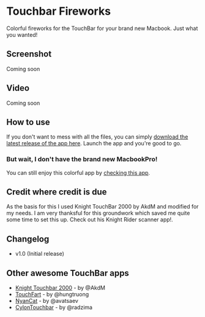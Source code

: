 # Touchbar Fireworks

Colorful fireworks for the TouchBar for your brand new Macbook. Just what you wanted!

## Screenshot

Coming soon

## Video

Coming soon

## How to use

If you don't want to mess with all the files, you can simply [download the latest release of the app here][latest-release]. Launch the app and you're good to go.

### But wait, I don't have the brand new MacbookPro!

You can still enjoy this colorful app by [checking this app][touchbar-launcher].

## Credit where credit is due

As the basis for this I used Knight TouchBar 2000 by AkdM and modified for my needs. I am very thanksful for this groundwork which saved me quite some time to set this up. Check out his Knight Rider scanner app!.

## Changelog

* v1.0 (Initial release)

## Other awesome TouchBar apps

* [Knight Touchbar 2000][knight] - by @AkdM
* [TouchFart][touchfart] - by @hungtruong
* [NyanCat][nyancat] - by @avatsaev
* [CylonTouchbar][cylontouchbar] - by @radzima

[knight]: <https://github.com/AkdM/KnightTouchBar2000>
[touchfart]: <https://github.com/hungtruong/TouchFart>
[nyancat]: <https://github.com/avatsaev/touchbar_nyancat>
[cylontouchbar]: <https://github.com/radzima/CylonTouchbar>
[latest-release]: <https://github.com/AkdM/KnightTouchBar2000/releases/latest>
[touchbar-launcher]: <https://github.com/zats/TouchBarLauncher>
[anthony-website]: <https://www.damota.me>
[anthony-twitter]: <https://www.twitter.com/AkdM_>
[paypal]: <https://PayPal.Me/AnthonyDaMota>

